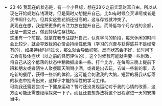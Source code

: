 
- 23:46 我现在的状态是，有一个小目标，想在28岁之前实现财富自由，所以从现在开始规划存钱理财。但是同时又想提升自己，比如有时候会买课啊或者是买书啊什么的，但其实这些花销还挺高的，这与存钱就冲突了。<br>我现在在想，我是把更多的专注力放在提升自己，而降低每个月存钱的金额，还是一直克己，做到持续性存钱呢。<br>这里有一个前提。就是在我专注提升自己，认真学习的阶段，每天休闲的时间会比较少，就会导致我的心情会持续性低落（学习的兴奋与获得感并不是经常有的），如果持续时间过长，那么就会导致抑郁，反而状态会不好，长时间下去会有肢体症状（以之前的经历评估的），这个时候我可能就需要一些刺激，将自己从这个低落的状态中稍微抓出来一些。打个比方，在每周三晚上提前下班和朋友或者陌生人聚餐聊天喝喝小酒，或者是出去玩，去做一些新的事，去吃新的餐厅，获得一些新的体验，这可能会刺激我的大脑，短暂的将我从低落的状态中抽离出来，这样子才能持续性的学习工作。<br>可能我还需要尝试一下健身运动？暂时还没发现运动对于我的心情的改善，这方面可能还需要继续探究一下子。而且还要想办法将这个日程塞进一天的安排当中。